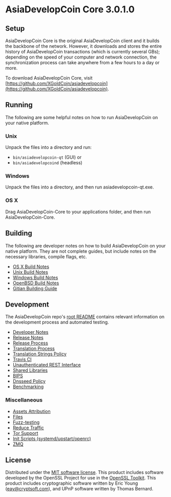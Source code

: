 AsiaDevelopCoin Core 3.0.1.0
=====================

Setup
---------------------
AsiaDevelopCoin Core is the original AsiaDevelopCoin client and it builds the backbone of the network. However, it downloads and stores the entire history of AsiaDevelopCoin transactions (which is currently several GBs); depending on the speed of your computer and network connection, the synchronization process can take anywhere from a few hours to a day or more.

To download AsiaDevelopCoin Core, visit [https://github.com/XGoldCoin/asiadevelopcoin](https://github.com/XGoldCoin/asiadevelopcoin).

Running
---------------------
The following are some helpful notes on how to run AsiaDevelopCoin on your native platform.

### Unix

Unpack the files into a directory and run:

- `bin/asiadevelopcoin-qt` (GUI) or
- `bin/asiadevelopcoind` (headless)

### Windows

Unpack the files into a directory, and then run asiadevelopcoin-qt.exe.

### OS X

Drag AsiaDevelopCoin-Core to your applications folder, and then run AsiaDevelopCoin-Core.

Building
---------------------
The following are developer notes on how to build AsiaDevelopCoin on your native platform. They are not complete guides, but include notes on the necessary libraries, compile flags, etc.

- [OS X Build Notes](build-osx.md)
- [Unix Build Notes](build-unix.md)
- [Windows Build Notes](build-windows.md)
- [OpenBSD Build Notes](build-openbsd.md)
- [Gitian Building Guide](gitian-building.md)

Development
---------------------
The AsiaDevelopCoin repo's [root README](/README.md) contains relevant information on the development process and automated testing.

- [Developer Notes](developer-notes.md)
- [Release Notes](release-notes.md)
- [Release Process](release-process.md)
- [Translation Process](translation_process.md)
- [Translation Strings Policy](translation_strings_policy.md)
- [Travis CI](travis-ci.md)
- [Unauthenticated REST Interface](REST-interface.md)
- [Shared Libraries](shared-libraries.md)
- [BIPS](bips.md)
- [Dnsseed Policy](dnsseed-policy.md)
- [Benchmarking](benchmarking.md)

### Miscellaneous
- [Assets Attribution](assets-attribution.md)
- [Files](files.md)
- [Fuzz-testing](fuzzing.md)
- [Reduce Traffic](reduce-traffic.md)
- [Tor Support](tor.md)
- [Init Scripts (systemd/upstart/openrc)](init.md)
- [ZMQ](zmq.md)

License
---------------------
Distributed under the [MIT software license](/COPYING).
This product includes software developed by the OpenSSL Project for use in the [OpenSSL Toolkit](https://www.openssl.org/). This product includes
cryptographic software written by Eric Young ([eay@cryptsoft.com](mailto:eay@cryptsoft.com)), and UPnP software written by Thomas Bernard.
